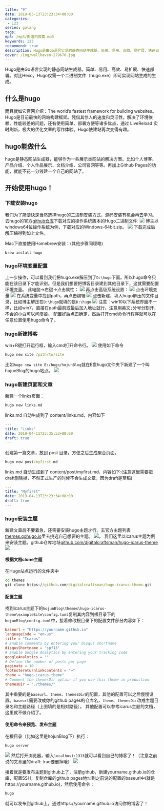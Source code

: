 ```yaml
---
title: "9"
date: 2019-03-13T23:23:34+08:00
categories:
 - 123
series: golang
tags: 
mp3: /mp3/街道的寂寞.mp3
keywords: 123
recommend: true
description: Hugo是由Go语言实现的静态网站生成器。简单、易用、高效、易扩展、快速部署。对比Hexo，Hugo仅需一个二进制文件（hugo.exe）即可实现网站生成的生成。
cover: /img/wallhaven-279676.jpg
---
```



Hugo是由Go语言实现的静态网站生成器。简单、易用、高效、易扩展、快速部署。对比Hexo，Hugo仅需一个二进制文件（hugo.exe）即可实现网站生成的生成。
## 什么是hugo
而且就如它官网介绍：The world’s fastest framework for building websites。Hugo是目前最快的网站构建框架。凭借其惊人的速度和灵活性，解决了环境依赖、性能较差的问题，还有使用简单、部署方便等诸多优点，通过 LiveReload 实时刷新，极大的优化文章的写作体验。Hugo使建站再次变得有趣。
## hugo能做什么
hugo是静态网站生成器，能够作为一些展示类网站的解决方案。比如个人博客、产品介绍、个人作品展示、文档介绍、公司官网等等。再加上Github Pages的功能，就能不花一分钱建一个自己的网站了。

## 开始使用hugo！
### 下载安装hugo
我们为了简便快速当然选择hugo的二进制安装方式，源码安装有机会再去学习。
去hugo的官方[github仓库](https://github.com/gohugoio/hugo/releases)下载对应的操作系统版本的Hugo二进制文件:
![](https://wx4.sinaimg.cn/large/006bYVyvly1g21e25mefyj30pn0gvwgx.jpg)
博主以windows64位操作系统为例，下载对应的Windows-64bit.zip。
![](https://ws3.sinaimg.cn/large/006bYVyvly1g21e7f3btuj30ig06d74g.jpg)
下载完成后解压缩得到如上文件。

Mac下直接使用Homebrew安装：(其他步骤同理略)
```ter
brew install hugo
```

### hugo环境变量配置
上一步操作，可以看到我们把hugo.exe解压到了`D:\hugo`下面。所以hugo命令只能在该目录下才能识别。但是我们想要把博客目录建到其他目录下，这就需要配置环境变量。
此电脑->右键->点击属性：
![](https://wx2.sinaimg.cn/large/006bYVyvly1g21eivtvt1j30dg0a374t.jpg)
再点击高级系统设置：
![](https://wx2.sinaimg.cn/large/006bYVyvly1g21ek2dsicj30l409xwf7.jpg)
点击环境变量
![](https://ws4.sinaimg.cn/large/006bYVyvly1g21ekzxmurj30de0gigm7.jpg)
在系统变量中找到path，再点击编辑
![](https://wx2.sinaimg.cn/large/006bYVyvly1g21emshet7j30ha0i33zk.jpg)
点击新建，填入hugo解压的文件目录，比如博主解压在`D:\hugo`就填的是`D:\hugo`
![](https://ws3.sinaimg.cn/large/006bYVyvly1g21eo0w30nj30f10fuwfr.jpg)
注意：win10以下系统界面不一样，比如win7，直接在path最前或最后加入地址就行，注意用英文`;`分号分割开，不会的小白可以问度娘。
配置好后点击确定，然后打开cmd命令行程序就可以在任意位置使用hugo命令了。

### hugo新建博客
win+R键打开运行框，输入cmd打开命令行。
![](https://wx2.sinaimg.cn/large/006bYVyvly1g21exsj1k7j30bb06caa6.jpg)
使用如下命令
```cmd
hugo new site /path/to/site
```
比如`hugo new site E:/hugo/hojunBlog`就在E盘hugo文件夹下新建了一个叫hojunBlog的hugo站点。
![](https://ws4.sinaimg.cn/large/006bYVyvly1g21f1bmco9j30j1081t99.jpg)

### hugo新建页面和文章
新建一个links页面：
```cmd
hugo new links.md
```
links.md 自动生成到了 content/links.md，内容如下
```yml
---
title: "Links"
date: 2019-04-11T23:35:53+08:00
draft: true
---
```

创建第一篇文章，放到 post 目录，方便之后生成聚合页面。
```cmd
hugo new post/myfirst.md
```
links.md 自动生成到了 content/post/myfirst.md，内容如下:(注意这里需要把draft删除掉，不然正式生产的时候不会生成文章，因为draft是草稿)
```yml
---
title: "Myfirst"
date: 2019-04-13T23:23:34+08:00
draft: true
---
```

### hugo安装主题
新建文章后不要着急，还需要安装hugo主题才行。去官方主题列表[themes.gohugo.io](https://themes.gohugo.io/)里去挑选自己想要的主题。
![](https://ws1.sinaimg.cn/large/006bYVyvgy1g21gadn598j30rh0goq7n.jpg)。
我们这里以icarus主题为例来安装主题。github仓库地址[github.com/digitalcraftsman/hugo-icarus-theme](https://github.com/digitalcraftsman/hugo-icarus-theme)
![](https://wx3.sinaimg.cn/large/006bYVyvgy1g21gbu80toj315o0p0wyi.jpg)

#### 根据文档clone主题
在Hugo站点运行的文件夹中
```cmd
cd themes
git clone https://github.com/digitalcraftsman/hugo-icarus-theme.git
```

#### 配置主题
找到icarus主题下的`hojunBlog\themes\hugo-icarus-theme\exampleSite\config.toml`复制其内容到根目录下的`hojunBlog\config.toml`中，接着修改根目录下的配置文件部分内容如下：
```toml
baseurl = "https://yourname.github.io"
languageCode = "en-us"
title = "Icarus"
# Enable comments by entering your Disqus shortname
disqusShortname = "spf13"
# Enable Google Analytics by entering your tracking code
googleAnalytics = ""
# Define the number of posts per page
paginate = 10
footnotereturnlinkcontents = "↩"
theme = "hugo-icarus-theme"
# Comment the themesDir option if you use this theme in production
themesDir = "./themes/"
```
其中重要的是`baseurl`、`theme`、`themesDir`的配置，其他的配置可以之后慢慢设置。`baseurl`需要改成你的github pages的仓库名，`theme`、`themesDir`改成主题目录名和主题路径（上图填的是相对路径）。
其他配置可以参考icarus主题的文档，这里就不做介绍了。

#### 使用命令来预览、发布主题
在根目录（比如这里是hojunBlog下）执行：
```cmd
hugo server
```
![](https://wx4.sinaimg.cn/large/006bYVyvly1g22b79c6vcj30my0dyq3l.jpg)
然后打开浏览器，输入`localhost:1313`就可以看到自己的博客了！（注意之前说的文章里的draft: true要删掉哦）
![](https://ws2.sinaimg.cn/large/006bYVyvly1g22ba3esz4j30zw0j6myr.jpg)

接着就是要发布主题到github上了，注册github，新建yourname.github.io的仓库，配置SSH，复制仓库的github pages地址到之前说的配置的baseurl中(就是https://yourname.github.io)，然后使用命令：
```cmd
hugo
```
就可以发布到github上，通过https://yourname.github.io访问你的博客了！